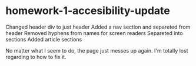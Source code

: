 # homework-1-accesibility-update

Changed header div to just header
Added a nav section and separeted from header
Removed hyphens from names for screen readers
Separeted into sections
Added article sections


No matter what I seem to do, the page just messes up again. I'm totally lost regarding to how to fix it.